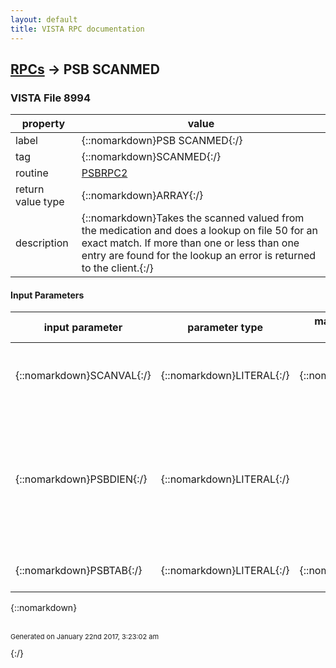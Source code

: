 ```yaml
---
layout: default
title: VISTA RPC documentation
---
```




## [RPCs](TableOfContent.md) &#8594; PSB SCANMED 



### VISTA File 8994 


 property | value 
--- | --- 
 label | {::nomarkdown}PSB SCANMED{:/}
 tag | {::nomarkdown}SCANMED{:/}
 routine | [PSBRPC2](http://code.osehra.org/dox/Routine_PSBRPC2_source.html)
 return value type | {::nomarkdown}ARRAY{:/}
 description | {::nomarkdown}Takes the scanned valued from the medication and does a lookup on file 50 for an exact match.  If more than one or less than one entry are found for the lookup an error is returned to the client.{:/}

#### Input Parameters

| input parameter | parameter type | maximum data length | required | description | 
| --- | --- | --- | --- | --- | 
| {::nomarkdown}SCANVAL{:/} | {::nomarkdown}LITERAL{:/} | {::nomarkdown}30{:/} | {::nomarkdown}true{:/} | {::nomarkdown}This is the data received from the client scanning the medication.{:/} | 
| {::nomarkdown}PSBDIEN{:/} | {::nomarkdown}LITERAL{:/} |  | {::nomarkdown}true{:/} | {::nomarkdown}Takes the scanned valued from the medication and does a lookup on file50 for an exact match.  If more than one or less than one entry arefound for the lookup an error is returned to the client.{:/} | 
| {::nomarkdown}PSBTAB{:/} | {::nomarkdown}LITERAL{:/} | {::nomarkdown}20{:/} | {::nomarkdown}true{:/} | {::nomarkdown}This is the current tab the user is on.{:/} | 

{::nomarkdown} <br/><br/><p style="font-size: 11px">Generated on January 22nd 2017, 3:23:02 am</p>{:/}